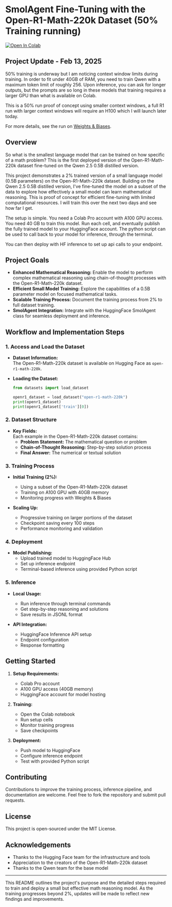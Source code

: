# SmolAgent Fine-Tuning with the Open-R1-Math-220k Dataset (50% Training running)

[![Open In Colab](https://colab.research.google.com/assets/colab-badge.svg)](https://colab.research.google.com/github/HarleyCoops/smolThinker-.5B/blob/main/Qwen2.5-.5BOpenR1.ipynb)



## Project Update - Feb 13, 2025 

50% training is underway but I am noticing context window limits during training. In order to fit under 40GB of RAM, you need to train Qwen with a maximum token limit of roughly 256. Upon inference, you can ask for longer outputs, but the prompts are so long in these models that training requires a larger GPU than what is available on Colab.

This is a 50% run proof of concept using smaller context windows, a full R1 run with larger context windows will require an H100 which I will launch later today. 

For more details, see the run on [Weights & Biases](https://wandb.ai/christian-cooper-us/qwen-OpenR1math-50.00?nw=nwuserchristiancooperus).

## Overview

So what is the smallest language model that can be trained on how specific of a math problem? This is the first deployed version of the Open-R1-Math-220k dataset fine-tuned on the Qwen 2.5 0.5B distilled version.

This project demonstrates a 2% trained version of a small language model (0.5B parameters) on the Open-R1-Math-220k dataset. Building on the Qwen 2.5 0.5B distilled version, I've fine-tuned the model on a subset of the data to explore how effectively a small model can learn mathematical reasoning. This is proof of concept for efficient fine-tuning with limited computational resources. I will train this over the next two days and see how far I get. 

The setup is simple. You need a Colab Pro account with A100 GPU access. You need 40 GB to train this model. Run each cell, and eventually publish the fully trained model to your HuggingFace account. The python script can be used to call back to your model for inference, through the terminal. 

You can then deploy with HF inference to set up api calls to your endpoint. 

## Project Goals

- **Enhanced Mathematical Reasoning:** Enable the model to perform complex mathematical reasoning using chain-of-thought processes with the Open-R1-Math-220k dataset.
- **Efficient Small Model Training:** Explore the capabilities of a 0.5B parameter model on focused mathematical tasks.
- **Scalable Training Process:** Document the training process from 2% to full dataset training.
- **SmolAgent Integration:** Integrate with the HuggingFace SmolAgent class for seamless deployment and inference.

## Workflow and Implementation Steps

### 1. Access and Load the Dataset

- **Dataset Information:**  
  The Open-R1-Math-220k dataset is available on Hugging Face as `open-r1-math-220k`.

- **Loading the Dataset:**  
  ```python
  from datasets import load_dataset

  openr1_dataset = load_dataset("open-r1-math-220k")
  print(openr1_dataset)
  print(openr1_dataset['train'][0])
  ```

### 2. Dataset Structure

- **Key Fields:**  
  Each example in the Open-R1-Math-220k dataset contains:
  - **Problem Statement:** The mathematical question or problem
  - **Chain-of-Thought Reasoning:** Step-by-step solution process
  - **Final Answer:** The numerical or textual solution

### 3. Training Process

- **Initial Training (2%):**
  - Using a subset of the Open-R1-Math-220k dataset
  - Training on A100 GPU with 40GB memory
  - Monitoring progress with Weights & Biases

- **Scaling Up:**
  - Progressive training on larger portions of the dataset
  - Checkpoint saving every 100 steps
  - Performance monitoring and validation

### 4. Deployment

- **Model Publishing:**
  - Upload trained model to HuggingFace Hub
  - Set up inference endpoint
  - Terminal-based inference using provided Python script

### 5. Inference

- **Local Usage:**
  - Run inference through terminal commands
  - Get step-by-step reasoning and solutions
  - Save results in JSONL format

- **API Integration:**
  - HuggingFace Inference API setup
  - Endpoint configuration
  - Response formatting

## Getting Started

1. **Setup Requirements:**
   - Colab Pro account
   - A100 GPU access (40GB memory)
   - HuggingFace account for model hosting

2. **Training:**
   - Open the Colab notebook
   - Run setup cells
   - Monitor training progress
   - Save checkpoints

3. **Deployment:**
   - Push model to HuggingFace
   - Configure inference endpoint
   - Test with provided Python script

## Contributing

Contributions to improve the training process, inference pipeline, and documentation are welcome. Feel free to fork the repository and submit pull requests.

## License

This project is open-sourced under the MIT License.

## Acknowledgements

- Thanks to the Hugging Face team for the infrastructure and tools
- Appreciation to the creators of the Open-R1-Math-220k dataset
- Thanks to the Qwen team for the base model

---

This README outlines the project's purpose and the detailed steps required to train and deploy a small but effective math reasoning model. As the training progresses beyond 2%, updates will be made to reflect new findings and improvements.